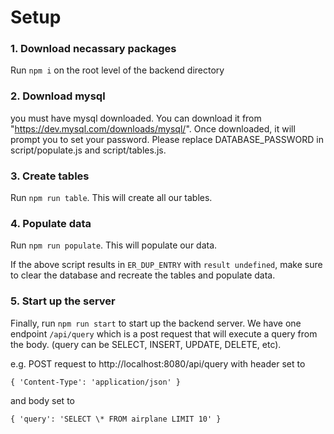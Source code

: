 <!-- @format -->

# Setup

### 1. Download necassary packages

Run `npm i` on the root level of the backend directory

### 2. Download mysql

you must have mysql downloaded. You can download it from "https://dev.mysql.com/downloads/mysql/". Once downloaded, it will prompt you to set your password. Please replace DATABASE_PASSWORD in script/populate.js and script/tables.js.

### 3. Create tables

Run `npm run table`. This will create all our tables.

### 4. Populate data

Run `npm run populate`. This will populate our data.

If the above script results in `ER_DUP_ENTRY` with `result undefined`, make sure to clear the database and recreate the tables and populate data.

### 5. Start up the server

Finally, run `npm run start` to start up the backend server. We have one endpoint `/api/query` which is a post request that will execute a query from the body. (query can be SELECT, INSERT, UPDATE, DELETE, etc).

e.g. POST request to http://localhost:8080/api/query with header set to 
```
{ 'Content-Type': 'application/json' }
```
and body set to 
```
{ 'query': 'SELECT \* FROM airplane LIMIT 10' }
```
